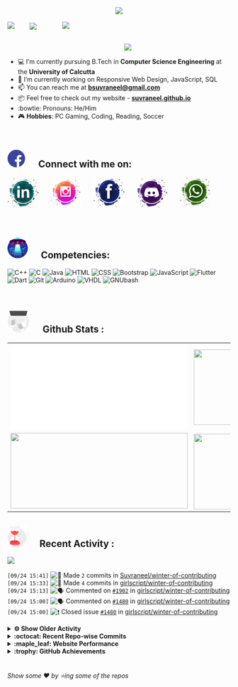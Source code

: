 <!--
[![Header](https://raw.githubusercontent.com/Suvraneel/Suvraneel/master/res/Github%20readme%20Header.png "Portfolio Website")]
(https://suvraneel.github.io/)
-->
<p align="center">
<img src="https://profile-counter.glitch.me/{Suvraneel}/count.svg"></p>

<p>
  <a href=https://open.spotify.com/user/4bio4arq8izb9sba4ly6al54v>
   <img align="right" src="https://spotify-diablo.vercel.app/api/spotify" height=auto width="380">
  </a>
  <img align="center" src="https://readme-typing-svg.herokuapp.com?font=Playfair+Display&color=F70000&size=30&center=true&vCenter=true&multiline=true&weight=100&height=100&width=220&lines=Hey+there%2C;I'm+Suvraneel+!">
  <img align="left" src="https://media.tenor.com/images/043986fe5f470eeb6d86515e6cda30fe/tenor.gif" width="50">
</p>
<br>
<a href="https://suvraneel.github.io" target="_blank"><img align='right' src="https://raw.githubusercontent.com/Suvraneel/Suvraneel/master/res/readme_banner.gif" width="240" height="auto"></a>
<br>

- :computer: I’m currently pursuing B.Tech in **Computer Science Engineering** at the **University of Calcutta**
- :crystal_ball: I’m currently working on Responsive Web Design, JavaScript, SQL
- :mailbox: You can reach me at **bsuvraneel@gmail.com**
- :package: Feel free to check out my website - [**suvraneel.github.io**](https://suvraneel.github.io/)
- :bowtie: Pronouns: He/Him
- :video_game: **Hobbies**: PC Gaming, Coding, Reading, Soccer

<br>
<h2 align=left>
<img src="https://raw.githubusercontent.com/Suvraneel/Suvraneel/master/res/social.gif" height="40" width= auto>
&nbsp;&nbsp;&nbsp;&nbsp;
Connect with me on:
<br></h2>

<p>
<a href="https://www.linkedin.com/in/suvraneel-bhuin" target="_blank">
<img src="https://raw.githubusercontent.com/Suvraneel/Suvraneel/master/res/in.png" height="70" width= auto></a>
&nbsp;&nbsp;&nbsp;&nbsp;&nbsp;
<a href="https://www.instagram.com/el_diablo_suvraneel" target="_blank">
<img src="https://github.com/Suvraneel/Suvraneel/blob/master/res/ig.png" height="70" width= auto></a>
&nbsp;&nbsp;&nbsp;&nbsp;&nbsp;
<!--<a href="https://github.com/Suvraneel" target="_blank">
<img src="https://raw.githubusercontent.com/Suvraneel/Suvraneel/master/res/github.png" height="35" width= auto></a>
&nbsp;&nbsp;&nbsp;&nbsp;&nbsp;-->
<a href="https://www.facebook.com/suvraneel.bhuin" target="_blank">
<img src="https://raw.githubusercontent.com/Suvraneel/Suvraneel/master/res/fb.png" height="70" width= auto></a>
&nbsp;&nbsp;&nbsp;&nbsp;&nbsp;
<a href="https://discord.com/users/851345743935045652/" id="discord">
<img src="https://raw.githubusercontent.com/Suvraneel/Suvraneel/master/res/dc.jpg" height="70" width= auto></a>
&nbsp;&nbsp;&nbsp;&nbsp;&nbsp;
<a href="https://api.whatsapp.com/send?phone=917001967224&text=Hi!%20Suvraneel!!" id="whatsapp">
<img src="https://raw.githubusercontent.com/Suvraneel/Suvraneel/master/res/wp.png" height="70" width= auto></a>
</p>

<!-- Attribution: "Icon made by Freepik from www.flaticon.com"-->
<!--
- **Gmail**: &nbsp;&nbsp;&nbsp;&nbsp;&nbsp;&nbsp;&nbsp;&nbsp;&nbsp;&nbsp;&nbsp;&nbsp; bsuvraneel@gmail.com
- **LinkedIn**: &nbsp;&nbsp;&nbsp;&nbsp;&nbsp;&nbsp;&nbsp;&nbsp; https://www.linkedin.com/in/suvraneel-bhuin/
- **Facebook**: &nbsp;&nbsp;&nbsp;&nbsp;&nbsp;&nbsp; https://www.facebook.com/suvraneel.bhuin
- **Instagram**: &nbsp;&nbsp;&nbsp;&nbsp;&nbsp; https://www.instagram.com/el_diablo_suvraneel
- **Discord**: &nbsp;&nbsp;&nbsp;&nbsp;&nbsp;&nbsp;&nbsp;&nbsp;&nbsp; https://discord.com/users/851345743935045652/
- **WhatsApp**: &nbsp;&nbsp;&nbsp; [+91 7001967224](https://api.whatsapp.com/send?phone=917001967224&text=Hi!%20Suvraneel!!)
-->

<br>
<h2 align=left>
<img src="https://raw.githubusercontent.com/Suvraneel/Suvraneel/master/res/ufo.gif" height="50" width= auto>
&nbsp;&nbsp;&nbsp;&nbsp;
Competencies:
<br></h2>

![C++](https://img.shields.io/badge/CPP-blue?style=for-the-badge&logo=cplusplus&labelColor=006199)
![C](https://img.shields.io/badge/C-black?style=for-the-badge&logo=c&labelColor=black&color=404040)
![Java](https://img.shields.io/badge/Java-orange?style=for-the-badge&logo=java&labelColor=e65c00&color=FE7D37)
![HTML](https://img.shields.io/badge/HTML5-black?style=for-the-badge&logo=html5&labelColor=black&color=red)
![CSS](https://img.shields.io/badge/CSS3-blue?style=for-the-badge&logo=css3&labelColor=006199)
![Bootstrap](https://img.shields.io/badge/Bootstrap-purple?style=for-the-badge&logo=bootstrap&labelColor=black&color=7952B3)
![JavaScript](https://img.shields.io/badge/Javascript-yellow?style=for-the-badge&logo=javascript&labelColor=black&color=DFA200)
![Flutter](https://img.shields.io/badge/Flutter-blue?style=for-the-badge&logo=flutter&labelColor=0a97c2&color=0dbdf2)
![Dart](https://img.shields.io/badge/Dart-blue?style=for-the-badge&logo=dart&labelColor=1f7a7a&color=2eb8b8)
![Git](https://img.shields.io/badge/Git-red?style=for-the-badge&logo=git&labelColor=black&color=red)
![Arduino](https://img.shields.io/badge/Arduino-blue?style=for-the-badge&logo=arduino&labelColor=black&color=00979D)
![VHDL](https://img.shields.io/badge/VHDL-red?style=for-the-badge&logo=xilinx&labelColor=cc0000&color=ff4d4d)
![GNUbash](https://img.shields.io/badge/GNU_Bash-blue?style=for-the-badge&logo=gnubash&labelColor=black&color=4EAA25)

<br>
<h2 align=left>
<img src="https://raw.githubusercontent.com/Suvraneel/Suvraneel/master/res/laptop.gif" height="50" width= auto>
&nbsp;&nbsp;&nbsp;&nbsp;
Github Stats :
<br></h2>

<table>
  <tr>
    <td align="center">
      <img alt="" width="400" src="https://github.com/Suvraneel/Suvraneel/blob/master/metrics.plugin.isocalendar.svg">
    </td>
    <td align="center">
        <img align="right" src ="https://github-readme-stats.vercel.app/api/top-langs/?username=suvraneel&layout=compact&hide_border=true&theme=vision-friendly-dark&langs_count=10&hide=jupyter%20notebook,tex,php" height="170px" width="360px">
    </td>
  </tr>
  <tr>
    <td align="center">
      <img alt="" width="400" src="https://github-readme-stats.vercel.app/api?username=suvraneel&show_icons=true&theme=vision-friendly-dark&hide_border=true" width="360px" height="170px" >
    </td>
    <td align="center">
        <img align="right" src ="https://github-readme-streak-stats.herokuapp.com?user=suvraneel&theme=vision-friendly-dark&hide_border=true" width="360px" height="170px">
    </td>
  </tr>
</table>

<!--
  <img align="left" src="https://github.com/lowlighter/lowlighter/blob/master/metrics.plugin.isocalendar.svg" width="300" height="180">
  <img align="right" src ="https://github-readme-stats.vercel.app/api/top-langs/?username=suvraneel&layout=compact&hide_border=true&theme=vision-friendly-dark&langs_count=10&hide=jupyter%20notebook,tex,php" width="300" height="180">
  <img align="left" src = "https://github-readme-stats.vercel.app/api?username=suvraneel&show_icons=true&theme=vision-friendly-dark&hide_border=true" width="300" height="180">
  <img align="right" src = "https://github-readme-streak-stats.herokuapp.com?user=suvraneel&theme=vision-friendly-dark&hide_border=true" width="300" height="180">
-->

<h2 align="left">
<img src="https://raw.githubusercontent.com/Suvraneel/Suvraneel/master/res/hourglass1.gif" height="50" width= auto>
&nbsp;&nbsp;&nbsp;&nbsp;
Recent Activity :
<br></h2>

<img src="https://activity-graph.herokuapp.com/graph?username=Suvraneel&bg_color=000000&line=ffb812&area=true&color=8135fc&hide_border=true&hide_title=true">

<!--START_SECTION:activity-->
`[09/24 15:41]` <img alt="📝" src="https://github.com/cheesits456/github-activity-readme/raw/master/icons/commit.png" align="top" height="18"> Made `2` commits in [Suvraneel/winter-of-contributing](https://github.com/Suvraneel/winter-of-contributing)  
`[09/24 15:33]` <img alt="📝" src="https://github.com/cheesits456/github-activity-readme/raw/master/icons/commit.png" align="top" height="18"> Made `4` commits in [girlscript/winter-of-contributing](https://github.com/girlscript/winter-of-contributing)  
`[09/24 15:13]` <img alt="🗣" src="https://github.com/cheesits456/github-activity-readme/raw/master/icons/comment.png" align="top" height="18"> Commented on [`#1902`](https://github.com//girlscript/winter-of-contributing/issues/1902 'Create polymorphism.md file which contain polymorphism in document form') in [girlscript/winter-of-contributing](https://github.com/girlscript/winter-of-contributing)  
`[09/24 15:00]` <img alt="🗣" src="https://github.com/cheesits456/github-activity-readme/raw/master/icons/comment.png" align="top" height="18"> Commented on [`#1480`](https://github.com//girlscript/winter-of-contributing/issues/1480 'C/CPP: Concept of OOPS') in [girlscript/winter-of-contributing](https://github.com/girlscript/winter-of-contributing)  
`[09/24 15:00]` <img alt="❗️" src="https://github.com/cheesits456/github-activity-readme/raw/master/icons/issue.png" align="top" height="18"> Closed issue [`#1480`](https://github.com//girlscript/winter-of-contributing/issues/1480 'C/CPP: Concept of OOPS') in [girlscript/winter-of-contributing](https://github.com/girlscript/winter-of-contributing)  

<details><summary><b> ⚙️ Show Older Activity</b></summary>

`[09/24 14:54]` <img alt="❗️" src="https://github.com/cheesits456/github-activity-readme/raw/master/icons/issue.png" align="top" height="18"> Closed issue [`#1670`](https://github.com//girlscript/winter-of-contributing/issues/1670 'Polymorphism in Cpp (oops)') in [girlscript/winter-of-contributing](https://github.com/girlscript/winter-of-contributing)  
`[09/24 14:54]` <img alt="🗣" src="https://github.com/cheesits456/github-activity-readme/raw/master/icons/comment.png" align="top" height="18"> Commented on [`#1670`](https://github.com//girlscript/winter-of-contributing/issues/1670 'Polymorphism in Cpp (oops)') in [girlscript/winter-of-contributing](https://github.com/girlscript/winter-of-contributing)  
`[09/24 13:41]` <img alt="📝" src="https://github.com/cheesits456/github-activity-readme/raw/master/icons/commit.png" align="top" height="18"> Made `6` commits in [girlscript/winter-of-contributing](https://github.com/girlscript/winter-of-contributing)  
`[09/24 13:41]` <img alt="🎉" src="https://github.com/cheesits456/github-activity-readme/raw/master/icons/merge.png" align="top" height="18"> Merged PR [`#2440`](https://github.com//girlscript/winter-of-contributing/pull/2440 'Hashing in C++ #2211') in [girlscript/winter-of-contributing](https://github.com/girlscript/winter-of-contributing)  
`[09/24 13:40]` <img alt="🗣" src="https://github.com/cheesits456/github-activity-readme/raw/master/icons/comment.png" align="top" height="18"> Commented on [`#2440`](https://github.com//girlscript/winter-of-contributing/issues/2440 'Hashing in C++ #2211') in [girlscript/winter-of-contributing](https://github.com/girlscript/winter-of-contributing)  
`[09/24 13:34]` <img alt="🗣" src="https://github.com/cheesits456/github-activity-readme/raw/master/icons/comment.png" align="top" height="18"> Commented on [`#2386`](https://github.com//girlscript/winter-of-contributing/issues/2386 'Introduction to Operating system in C/CPP domain') in [girlscript/winter-of-contributing](https://github.com/girlscript/winter-of-contributing)  
`[09/24 13:33]` <img alt="🗣" src="https://github.com/cheesits456/github-activity-readme/raw/master/icons/comment.png" align="top" height="18"> Commented on [`#2315`](https://github.com//girlscript/winter-of-contributing/issues/2315 'Operator Overloading in C++') in [girlscript/winter-of-contributing](https://github.com/girlscript/winter-of-contributing)  
`[09/24 13:32]` <img alt="📝" src="https://github.com/cheesits456/github-activity-readme/raw/master/icons/commit.png" align="top" height="18"> Made `5` commits in [girlscript/winter-of-contributing](https://github.com/girlscript/winter-of-contributing)  
`[09/24 13:32]` <img alt="🎉" src="https://github.com/cheesits456/github-activity-readme/raw/master/icons/merge.png" align="top" height="18"> Merged PR [`#2315`](https://github.com//girlscript/winter-of-contributing/pull/2315 'Operator Overloading in C++') in [girlscript/winter-of-contributing](https://github.com/girlscript/winter-of-contributing)  
`[09/24 13:29]` <img alt="🗣" src="https://github.com/cheesits456/github-activity-readme/raw/master/icons/comment.png" align="top" height="18"> Commented on [`#2186`](https://github.com//girlscript/winter-of-contributing/issues/2186 'CPP: Classes and object concept c++ in video form #981') in [girlscript/winter-of-contributing](https://github.com/girlscript/winter-of-contributing)  
`[09/24 13:27]` <img alt="🗣" src="https://github.com/cheesits456/github-activity-readme/raw/master/icons/comment.png" align="top" height="18"> Commented on [`#1904`](https://github.com//girlscript/winter-of-contributing/issues/1904 'Stock Span Documentation') in [girlscript/winter-of-contributing](https://github.com/girlscript/winter-of-contributing)  
`[09/24 13:23]` <img alt="❗️" src="https://github.com/cheesits456/github-activity-readme/raw/master/icons/issue.png" align="top" height="18"> Closed issue [`#1870`](https://github.com//girlscript/winter-of-contributing/issues/1870 'Update readme with Relative Links') in [girlscript/winter-of-contributing](https://github.com/girlscript/winter-of-contributing)  
`[09/24 13:22]` <img alt="📝" src="https://github.com/cheesits456/github-activity-readme/raw/master/icons/commit.png" align="top" height="18"> Made `23` commits in [girlscript/winter-of-contributing](https://github.com/girlscript/winter-of-contributing)  
`[09/24 13:22]` <img alt="🎉" src="https://github.com/cheesits456/github-activity-readme/raw/master/icons/merge.png" align="top" height="18"> Merged PR [`#2242`](https://github.com//girlscript/winter-of-contributing/pull/2242 'C_CPP : Red Black Trees in C') in [girlscript/winter-of-contributing](https://github.com/girlscript/winter-of-contributing)  
`[09/24 13:22]` <img alt="🗣" src="https://github.com/cheesits456/github-activity-readme/raw/master/icons/comment.png" align="top" height="18"> Commented on [`#2242`](https://github.com//girlscript/winter-of-contributing/issues/2242 'C_CPP : Red Black Trees in C') in [girlscript/winter-of-contributing](https://github.com/girlscript/winter-of-contributing)  
`[09/24 13:20]` <img alt="📝" src="https://github.com/cheesits456/github-activity-readme/raw/master/icons/commit.png" align="top" height="18"> Made `1` commit in [a-rcane/winter-of-contributing](https://github.com/a-rcane/winter-of-contributing)  
`[09/24 13:16]` <img alt="❗️" src="https://github.com/cheesits456/github-activity-readme/raw/master/icons/issue.png" align="top" height="18"> Closed issue [`#1707`](https://github.com//girlscript/winter-of-contributing/issues/1707 'Update C_CPP readme with links') in [girlscript/winter-of-contributing](https://github.com/girlscript/winter-of-contributing)  
`[09/24 13:15]` <img alt="🗣" src="https://github.com/cheesits456/github-activity-readme/raw/master/icons/comment.png" align="top" height="18"> Commented on [`#834`](https://github.com//girlscript/winter-of-contributing/issues/834 'C_CPP :- Introduction to C') in [girlscript/winter-of-contributing](https://github.com/girlscript/winter-of-contributing)  
`[09/24 13:12]` <img alt="🗣" src="https://github.com/cheesits456/github-activity-readme/raw/master/icons/comment.png" align="top" height="18"> Commented on [`#734`](https://github.com//girlscript/winter-of-contributing/issues/734 '"Postfix to Prefix" conversion in C ') in [girlscript/winter-of-contributing](https://github.com/girlscript/winter-of-contributing)  
`[09/24 13:10]` <img alt="❗️" src="https://github.com/cheesits456/github-activity-readme/raw/master/icons/issue.png" align="top" height="18"> Closed issue [`#699`](https://github.com//girlscript/winter-of-contributing/issues/699 'DSA 1.1.5.1 Arrays: Standard Problems (Problem 1)') in [girlscript/winter-of-contributing](https://github.com/girlscript/winter-of-contributing)  
`[09/24 13:10]` <img alt="🗣" src="https://github.com/cheesits456/github-activity-readme/raw/master/icons/comment.png" align="top" height="18"> Commented on [`#699`](https://github.com//girlscript/winter-of-contributing/issues/699 'DSA 1.1.5.1 Arrays: Standard Problems (Problem 1)') in [girlscript/winter-of-contributing](https://github.com/girlscript/winter-of-contributing)  
`[09/24 13:08]` <img alt="🗣" src="https://github.com/cheesits456/github-activity-readme/raw/master/icons/comment.png" align="top" height="18"> Commented on [`#1904`](https://github.com//girlscript/winter-of-contributing/issues/1904 'Stock Span Documentation') in [girlscript/winter-of-contributing](https://github.com/girlscript/winter-of-contributing)  
`[09/24 13:07]` <img alt="📝" src="https://github.com/cheesits456/github-activity-readme/raw/master/icons/commit.png" align="top" height="18"> Made `8` commits in [girlscript/winter-of-contributing](https://github.com/girlscript/winter-of-contributing)  
`[09/24 13:07]` <img alt="🎉" src="https://github.com/cheesits456/github-activity-readme/raw/master/icons/merge.png" align="top" height="18"> Merged PR [`#1769`](https://github.com//girlscript/winter-of-contributing/pull/1769 'Create classes_and_objects.md') in [girlscript/winter-of-contributing](https://github.com/girlscript/winter-of-contributing)  
`[09/24 13:07]` <img alt="🗣" src="https://github.com/cheesits456/github-activity-readme/raw/master/icons/comment.png" align="top" height="18"> Commented on [`#1769`](https://github.com//girlscript/winter-of-contributing/issues/1769 'Create classes_and_objects.md') in [girlscript/winter-of-contributing](https://github.com/girlscript/winter-of-contributing)  
`[09/24 13:05]` <img alt="🗣" src="https://github.com/cheesits456/github-activity-readme/raw/master/icons/comment.png" align="top" height="18"> Commented on [`#2297`](https://github.com//girlscript/winter-of-contributing/issues/2297 'Created Documentation on Recursion') in [girlscript/winter-of-contributing](https://github.com/girlscript/winter-of-contributing)  
`[09/24 13:04]` <img alt="📝" src="https://github.com/cheesits456/github-activity-readme/raw/master/icons/commit.png" align="top" height="18"> Made `3` commits in [girlscript/winter-of-contributing](https://github.com/girlscript/winter-of-contributing)  
`[09/24 13:04]` <img alt="🎉" src="https://github.com/cheesits456/github-activity-readme/raw/master/icons/merge.png" align="top" height="18"> Merged PR [`#2297`](https://github.com//girlscript/winter-of-contributing/pull/2297 'Created Documentation on Recursion') in [girlscript/winter-of-contributing](https://github.com/girlscript/winter-of-contributing)  
`[09/24 12:57]` <img alt="🗣" src="https://github.com/cheesits456/github-activity-readme/raw/master/icons/comment.png" align="top" height="18"> Commented on [`#1249`](https://github.com//girlscript/winter-of-contributing/issues/1249 'INSERTION SORT IN CPP') in [girlscript/winter-of-contributing](https://github.com/girlscript/winter-of-contributing)  
`[09/24 12:52]` <img alt="🗣" src="https://github.com/cheesits456/github-activity-readme/raw/master/icons/comment.png" align="top" height="18"> Commented on [`#2440`](https://github.com//girlscript/winter-of-contributing/issues/2440 'Hashing in C++ #2211') in [girlscript/winter-of-contributing](https://github.com/girlscript/winter-of-contributing)  
`[09/24 12:43]` <img alt="🔍" src="https://github.com/cheesits456/github-activity-readme/raw/master/icons/review.png" align="top" height="18"> Reviewed [`#2073`](https://github.com//girlscript/winter-of-contributing/pull/2073 'Stack NGR problem') in [girlscript/winter-of-contributing](https://github.com/girlscript/winter-of-contributing)  
`[09/24 12:43]` <img alt="🔍" src="https://github.com/cheesits456/github-activity-readme/raw/master/icons/review.png" align="top" height="18"> Reviewed [`#2073`](https://github.com//girlscript/winter-of-contributing/pull/2073 'Stack NGR problem') in [girlscript/winter-of-contributing](https://github.com/girlscript/winter-of-contributing)  
`[09/24 12:27]` <img alt="🗣" src="https://github.com/cheesits456/github-activity-readme/raw/master/icons/comment.png" align="top" height="18"> Commented on [`#2393`](https://github.com//girlscript/winter-of-contributing/issues/2393 'Priority queue') in [girlscript/winter-of-contributing](https://github.com/girlscript/winter-of-contributing)  
`[09/24 12:27]` <img alt="📝" src="https://github.com/cheesits456/github-activity-readme/raw/master/icons/commit.png" align="top" height="18"> Made `10` commits in [girlscript/winter-of-contributing](https://github.com/girlscript/winter-of-contributing)  
`[09/24 12:27]` <img alt="🎉" src="https://github.com/cheesits456/github-activity-readme/raw/master/icons/merge.png" align="top" height="18"> Merged PR [`#2393`](https://github.com//girlscript/winter-of-contributing/pull/2393 'Priority queue') in [girlscript/winter-of-contributing](https://github.com/girlscript/winter-of-contributing)  
`[09/24 12:23]` <img alt="🗣" src="https://github.com/cheesits456/github-activity-readme/raw/master/icons/comment.png" align="top" height="18"> Commented on [`#2440`](https://github.com//girlscript/winter-of-contributing/issues/2440 'Hashing in C++ #2211') in [girlscript/winter-of-contributing](https://github.com/girlscript/winter-of-contributing)  
`[09/24 11:56]` <img alt="🔍" src="https://github.com/cheesits456/github-activity-readme/raw/master/icons/review.png" align="top" height="18"> Reviewed [`#2440`](https://github.com//girlscript/winter-of-contributing/pull/2440 'Hashing in C++ #2211') in [girlscript/winter-of-contributing](https://github.com/girlscript/winter-of-contributing)  
`[09/24 11:56]` <img alt="🔍" src="https://github.com/cheesits456/github-activity-readme/raw/master/icons/review.png" align="top" height="18"> Reviewed [`#2440`](https://github.com//girlscript/winter-of-contributing/pull/2440 'Hashing in C++ #2211') in [girlscript/winter-of-contributing](https://github.com/girlscript/winter-of-contributing)  
`[09/24 11:50]` <img alt="🗣" src="https://github.com/cheesits456/github-activity-readme/raw/master/icons/comment.png" align="top" height="18"> Commented on [`#2440`](https://github.com//girlscript/winter-of-contributing/issues/2440 'Hashing in C++ #2211') in [girlscript/winter-of-contributing](https://github.com/girlscript/winter-of-contributing)  
`[09/24 10:51]` <img alt="📝" src="https://github.com/cheesits456/github-activity-readme/raw/master/icons/commit.png" align="top" height="18"> Made `5` commits in [girlscript/winter-of-contributing](https://github.com/girlscript/winter-of-contributing)  
`[09/24 10:51]` <img alt="🎉" src="https://github.com/cheesits456/github-activity-readme/raw/master/icons/merge.png" align="top" height="18"> Merged PR [`#2369`](https://github.com//girlscript/winter-of-contributing/pull/2369 'C_CPP: Pre-Defined Manipulator') in [girlscript/winter-of-contributing](https://github.com/girlscript/winter-of-contributing)  
`[09/24 10:46]` <img alt="🔍" src="https://github.com/cheesits456/github-activity-readme/raw/master/icons/review.png" align="top" height="18"> Reviewed [`#2369`](https://github.com//girlscript/winter-of-contributing/pull/2369 'C_CPP: Pre-Defined Manipulator') in [girlscript/winter-of-contributing](https://github.com/girlscript/winter-of-contributing)  
`[09/24 10:45]` <img alt="🔍" src="https://github.com/cheesits456/github-activity-readme/raw/master/icons/review.png" align="top" height="18"> Reviewed [`#2369`](https://github.com//girlscript/winter-of-contributing/pull/2369 'C_CPP: Pre-Defined Manipulator') in [girlscript/winter-of-contributing](https://github.com/girlscript/winter-of-contributing)  
`[09/24 10:45]` <img alt="🔍" src="https://github.com/cheesits456/github-activity-readme/raw/master/icons/review.png" align="top" height="18"> Reviewed [`#2369`](https://github.com//girlscript/winter-of-contributing/pull/2369 'C_CPP: Pre-Defined Manipulator') in [girlscript/winter-of-contributing](https://github.com/girlscript/winter-of-contributing)  
`[09/24 10:20]` <img alt="🔍" src="https://github.com/cheesits456/github-activity-readme/raw/master/icons/review.png" align="top" height="18"> Reviewed [`#2393`](https://github.com//girlscript/winter-of-contributing/pull/2393 'Priority queue') in [girlscript/winter-of-contributing](https://github.com/girlscript/winter-of-contributing)  
`[09/24 10:09]` <img alt="📝" src="https://github.com/cheesits456/github-activity-readme/raw/master/icons/commit.png" align="top" height="18"> Made `1` commit in [Raghavshalu/winter-of-contributing](https://github.com/Raghavshalu/winter-of-contributing)  
`[09/24 08:40]` <img alt="❌" src="https://github.com/cheesits456/github-activity-readme/raw/master/icons/pr-close.png" align="top" height="18"> Closed PR [`#2185`](https://github.com//girlscript/winter-of-contributing/pull/2185 'C cpp') in [girlscript/winter-of-contributing](https://github.com/girlscript/winter-of-contributing)  
`[09/24 08:31]` <img alt="🗣" src="https://github.com/cheesits456/github-activity-readme/raw/master/icons/comment.png" align="top" height="18"> Commented on [`#2185`](https://github.com//girlscript/winter-of-contributing/issues/2185 'C cpp') in [girlscript/winter-of-contributing](https://github.com/girlscript/winter-of-contributing)  
`[09/24 08:22]` <img alt="🗣" src="https://github.com/cheesits456/github-activity-readme/raw/master/icons/comment.png" align="top" height="18"> Commented on [`#2315`](https://github.com//girlscript/winter-of-contributing/issues/2315 'Operator Overloading in C++') in [girlscript/winter-of-contributing](https://github.com/girlscript/winter-of-contributing)  
`[09/24 08:16]` <img alt="🔍" src="https://github.com/cheesits456/github-activity-readme/raw/master/icons/review.png" align="top" height="18"> Reviewed [`#2394`](https://github.com//girlscript/winter-of-contributing/pull/2394 'C/cpp: Bubble Sort') in [girlscript/winter-of-contributing](https://github.com/girlscript/winter-of-contributing)  
`[09/24 08:16]` <img alt="🔍" src="https://github.com/cheesits456/github-activity-readme/raw/master/icons/review.png" align="top" height="18"> Reviewed [`#2394`](https://github.com//girlscript/winter-of-contributing/pull/2394 'C/cpp: Bubble Sort') in [girlscript/winter-of-contributing](https://github.com/girlscript/winter-of-contributing)  
`[09/24 07:18]` <img alt="🗣" src="https://github.com/cheesits456/github-activity-readme/raw/master/icons/comment.png" align="top" height="18"> Commented on [`#2367`](https://github.com//girlscript/winter-of-contributing/issues/2367 'Update Operator_Overloading_readme.md') in [girlscript/winter-of-contributing](https://github.com/girlscript/winter-of-contributing)  
`[09/24 07:06]` <img alt="❌" src="https://github.com/cheesits456/github-activity-readme/raw/master/icons/pr-close.png" align="top" height="18"> Closed PR [`#1866`](https://github.com//girlscript/winter-of-contributing/pull/1866 'Polymorphism') in [girlscript/winter-of-contributing](https://github.com/girlscript/winter-of-contributing)  
`[09/24 07:06]` <img alt="🗣" src="https://github.com/cheesits456/github-activity-readme/raw/master/icons/comment.png" align="top" height="18"> Commented on [`#1866`](https://github.com//girlscript/winter-of-contributing/issues/1866 'Polymorphism') in [girlscript/winter-of-contributing](https://github.com/girlscript/winter-of-contributing)  
`[09/24 06:44]` <img alt="❌" src="https://github.com/cheesits456/github-activity-readme/raw/master/icons/pr-close.png" align="top" height="18"> Closed PR [`#2148`](https://github.com//girlscript/winter-of-contributing/pull/2148 'Priority_Queue') in [girlscript/winter-of-contributing](https://github.com/girlscript/winter-of-contributing)  
`[09/24 06:40]` <img alt="📝" src="https://github.com/cheesits456/github-activity-readme/raw/master/icons/commit.png" align="top" height="18"> Made `8` commits in [girlscript/winter-of-contributing](https://github.com/girlscript/winter-of-contributing)  
`[09/24 06:40]` <img alt="🎉" src="https://github.com/cheesits456/github-activity-readme/raw/master/icons/merge.png" align="top" height="18"> Merged PR [`#1487`](https://github.com//girlscript/winter-of-contributing/pull/1487 'C_CPP : Introduction to Friend function with examples ') in [girlscript/winter-of-contributing](https://github.com/girlscript/winter-of-contributing)  
`[09/24 06:40]` <img alt="🗣" src="https://github.com/cheesits456/github-activity-readme/raw/master/icons/comment.png" align="top" height="18"> Commented on [`#1487`](https://github.com//girlscript/winter-of-contributing/issues/1487 'C_CPP : Introduction to Friend function with examples ') in [girlscript/winter-of-contributing](https://github.com/girlscript/winter-of-contributing)  
`[09/24 05:38]` <img alt="🗣" src="https://github.com/cheesits456/github-activity-readme/raw/master/icons/comment.png" align="top" height="18"> Commented on [`#2004`](https://github.com//girlscript/winter-of-contributing/issues/2004 'Bubble Sort') in [girlscript/winter-of-contributing](https://github.com/girlscript/winter-of-contributing)  
`[09/24 05:34]` <img alt="🗣" src="https://github.com/cheesits456/github-activity-readme/raw/master/icons/comment.png" align="top" height="18"> Commented on [`#2004`](https://github.com//girlscript/winter-of-contributing/issues/2004 'Bubble Sort') in [girlscript/winter-of-contributing](https://github.com/girlscript/winter-of-contributing)  
`[09/24 05:18]` <img alt="❌" src="https://github.com/cheesits456/github-activity-readme/raw/master/icons/pr-close.png" align="top" height="18"> Closed PR [`#1945`](https://github.com//girlscript/winter-of-contributing/pull/1945 'C cpp') in [girlscript/winter-of-contributing](https://github.com/girlscript/winter-of-contributing)  
`[09/23 20:32]` <img alt="🔍" src="https://github.com/cheesits456/github-activity-readme/raw/master/icons/review.png" align="top" height="18"> Reviewed [`#2315`](https://github.com//girlscript/winter-of-contributing/pull/2315 'Operator Overloading in C++') in [girlscript/winter-of-contributing](https://github.com/girlscript/winter-of-contributing)  
`[09/23 20:28]` <img alt="🗣" src="https://github.com/cheesits456/github-activity-readme/raw/master/icons/comment.png" align="top" height="18"> Commented on [`#2315`](https://github.com//girlscript/winter-of-contributing/issues/2315 'Operator Overloading in C++') in [girlscript/winter-of-contributing](https://github.com/girlscript/winter-of-contributing)  
`[09/23 20:27]` <img alt="🔍" src="https://github.com/cheesits456/github-activity-readme/raw/master/icons/review.png" align="top" height="18"> Reviewed [`#2315`](https://github.com//girlscript/winter-of-contributing/pull/2315 'Operator Overloading in C++') in [girlscript/winter-of-contributing](https://github.com/girlscript/winter-of-contributing)  
`[09/23 20:25]` <img alt="🔍" src="https://github.com/cheesits456/github-activity-readme/raw/master/icons/review.png" align="top" height="18"> Reviewed [`#2315`](https://github.com//girlscript/winter-of-contributing/pull/2315 'Operator Overloading in C++') in [girlscript/winter-of-contributing](https://github.com/girlscript/winter-of-contributing)  
`[09/23 20:25]` <img alt="🔍" src="https://github.com/cheesits456/github-activity-readme/raw/master/icons/review.png" align="top" height="18"> Reviewed [`#2315`](https://github.com//girlscript/winter-of-contributing/pull/2315 'Operator Overloading in C++') in [girlscript/winter-of-contributing](https://github.com/girlscript/winter-of-contributing)  
`[09/23 19:12]` <img alt="🔍" src="https://github.com/cheesits456/github-activity-readme/raw/master/icons/review.png" align="top" height="18"> Reviewed [`#2242`](https://github.com//girlscript/winter-of-contributing/pull/2242 'C_CPP : Red Black Trees in C') in [girlscript/winter-of-contributing](https://github.com/girlscript/winter-of-contributing)  
`[09/23 19:09]` <img alt="🗣" src="https://github.com/cheesits456/github-activity-readme/raw/master/icons/comment.png" align="top" height="18"> Commented on [`#2290`](https://github.com//girlscript/winter-of-contributing/issues/2290 'Boolean variables in C/C++') in [girlscript/winter-of-contributing](https://github.com/girlscript/winter-of-contributing)  
`[09/23 18:55]` <img alt="🗣" src="https://github.com/cheesits456/github-activity-readme/raw/master/icons/comment.png" align="top" height="18"> Commented on [`#1769`](https://github.com//girlscript/winter-of-contributing/issues/1769 'Create classes_and_objects.md') in [girlscript/winter-of-contributing](https://github.com/girlscript/winter-of-contributing)  
`[09/23 18:36]` <img alt="📝" src="https://github.com/cheesits456/github-activity-readme/raw/master/icons/commit.png" align="top" height="18"> Made `5` commits in [girlscript/winter-of-contributing](https://github.com/girlscript/winter-of-contributing)  
`[09/23 18:36]` <img alt="🎉" src="https://github.com/cheesits456/github-activity-readme/raw/master/icons/merge.png" align="top" height="18"> Merged PR [`#2184`](https://github.com//girlscript/winter-of-contributing/pull/2184 'C_CPP: Stream Class Model in C++') in [girlscript/winter-of-contributing](https://github.com/girlscript/winter-of-contributing)  
`[09/23 18:36]` <img alt="🗣" src="https://github.com/cheesits456/github-activity-readme/raw/master/icons/comment.png" align="top" height="18"> Commented on [`#2184`](https://github.com//girlscript/winter-of-contributing/issues/2184 'C_CPP: Stream Class Model in C++') in [girlscript/winter-of-contributing](https://github.com/girlscript/winter-of-contributing)  
`[09/23 18:26]` <img alt="🗣" src="https://github.com/cheesits456/github-activity-readme/raw/master/icons/comment.png" align="top" height="18"> Commented on [`#2133`](https://github.com//girlscript/winter-of-contributing/issues/2133 ' Vectors in C++.md') in [girlscript/winter-of-contributing](https://github.com/girlscript/winter-of-contributing)  
`[09/23 18:25]` <img alt="📝" src="https://github.com/cheesits456/github-activity-readme/raw/master/icons/commit.png" align="top" height="18"> Made `4` commits in [girlscript/winter-of-contributing](https://github.com/girlscript/winter-of-contributing)  
`[09/23 18:25]` <img alt="🎉" src="https://github.com/cheesits456/github-activity-readme/raw/master/icons/merge.png" align="top" height="18"> Merged PR [`#2133`](https://github.com//girlscript/winter-of-contributing/pull/2133 ' Vectors in C++.md') in [girlscript/winter-of-contributing](https://github.com/girlscript/winter-of-contributing)  
`[09/23 18:25]` <img alt="📝" src="https://github.com/cheesits456/github-activity-readme/raw/master/icons/commit.png" align="top" height="18"> Made `1` commit in [Akriti-Choudhary/winter-of-contributing](https://github.com/Akriti-Choudhary/winter-of-contributing)  
`[09/23 18:24]` <img alt="📝" src="https://github.com/cheesits456/github-activity-readme/raw/master/icons/commit.png" align="top" height="18"> Made `2` commits in [girlscript/winter-of-contributing](https://github.com/girlscript/winter-of-contributing)  
`[09/23 17:45]` <img alt="🗣" src="https://github.com/cheesits456/github-activity-readme/raw/master/icons/comment.png" align="top" height="18"> Commented on [`#1902`](https://github.com//girlscript/winter-of-contributing/issues/1902 'Create polymorphism.md file which contain polymorphism in document form') in [girlscript/winter-of-contributing](https://github.com/girlscript/winter-of-contributing)  
`[09/23 17:44]` <img alt="❌" src="https://github.com/cheesits456/github-activity-readme/raw/master/icons/pr-close.png" align="top" height="18"> Closed PR [`#1169`](https://github.com//girlscript/winter-of-contributing/pull/1169 'Polymorphism in Document Form') in [girlscript/winter-of-contributing](https://github.com/girlscript/winter-of-contributing)  
`[09/23 17:42]` <img alt="🗣" src="https://github.com/cheesits456/github-activity-readme/raw/master/icons/comment.png" align="top" height="18"> Commented on [`#1906`](https://github.com//girlscript/winter-of-contributing/issues/1906 'I update the readme file of classes & object folder') in [girlscript/winter-of-contributing](https://github.com/girlscript/winter-of-contributing)  
`[09/23 17:42]` <img alt="❌" src="https://github.com/cheesits456/github-activity-readme/raw/master/icons/pr-close.png" align="top" height="18"> Closed PR [`#1906`](https://github.com//girlscript/winter-of-contributing/pull/1906 'I update the readme file of classes & object folder') in [girlscript/winter-of-contributing](https://github.com/girlscript/winter-of-contributing)  
`[09/23 17:13]` <img alt="🗣" src="https://github.com/cheesits456/github-activity-readme/raw/master/icons/comment.png" align="top" height="18"> Commented on [`#1911`](https://github.com//girlscript/winter-of-contributing/issues/1911 'Insertion and Extraction Operators in C++') in [girlscript/winter-of-contributing](https://github.com/girlscript/winter-of-contributing)  
`[09/23 16:58]` <img alt="🔍" src="https://github.com/cheesits456/github-activity-readme/raw/master/icons/review.png" align="top" height="18"> Reviewed [`#2297`](https://github.com//girlscript/winter-of-contributing/pull/2297 'Created Documentation on Recursion') in [girlscript/winter-of-contributing](https://github.com/girlscript/winter-of-contributing)  
`[09/23 16:57]` <img alt="🔍" src="https://github.com/cheesits456/github-activity-readme/raw/master/icons/review.png" align="top" height="18"> Reviewed [`#2297`](https://github.com//girlscript/winter-of-contributing/pull/2297 'Created Documentation on Recursion') in [girlscript/winter-of-contributing](https://github.com/girlscript/winter-of-contributing)  
`[09/23 16:23]` <img alt="📝" src="https://github.com/cheesits456/github-activity-readme/raw/master/icons/commit.png" align="top" height="18"> Made `3` commits in [girlscript/winter-of-contributing](https://github.com/girlscript/winter-of-contributing)  
`[09/23 16:16]` <img alt="📝" src="https://github.com/cheesits456/github-activity-readme/raw/master/icons/commit.png" align="top" height="18"> Made `15` commits in [Suvraneel/winter-of-contributing](https://github.com/Suvraneel/winter-of-contributing)  
`[09/23 15:11]` <img alt="📝" src="https://github.com/cheesits456/github-activity-readme/raw/master/icons/commit.png" align="top" height="18"> Made `6` commits in [girlscript/winter-of-contributing](https://github.com/girlscript/winter-of-contributing)  
`[09/23 13:04]` <img alt="📝" src="https://github.com/cheesits456/github-activity-readme/raw/master/icons/commit.png" align="top" height="18"> Made `234` commits in [Suvraneel/winter-of-contributing](https://github.com/Suvraneel/winter-of-contributing)  
`[09/23 13:04]` <img alt="🎉" src="https://github.com/cheesits456/github-activity-readme/raw/master/icons/merge.png" align="top" height="18"> Merged PR [`#10`](https://github.com//Suvraneel/winter-of-contributing/pull/10 'C cpp') in [Suvraneel/winter-of-contributing](https://github.com/Suvraneel/winter-of-contributing)  
`[09/23 13:04]` <img alt="✅" src="https://github.com/cheesits456/github-activity-readme/raw/master/icons/pr-open.png" align="top" height="18"> Opened PR [`#10`](https://github.com//Suvraneel/winter-of-contributing/pull/10 'C cpp') in [Suvraneel/winter-of-contributing](https://github.com/Suvraneel/winter-of-contributing)  
`[09/23 13:03]` <img alt="📂" src="https://github.com/cheesits456/github-activity-readme/raw/master/icons/create-branch.png" align="top" height="18"> Created branch [`patch1`](https://github.com/Suvraneel/winter-of-contributing/tree/patch1) in [Suvraneel/winter-of-contributing](https://github.com/Suvraneel/winter-of-contributing)  
`[09/23 12:53]` <img alt="📝" src="https://github.com/cheesits456/github-activity-readme/raw/master/icons/commit.png" align="top" height="18"> Made `443` commits in [Suvraneel/winter-of-contributing](https://github.com/Suvraneel/winter-of-contributing)  
`[09/23 12:52]` <img alt="🎉" src="https://github.com/cheesits456/github-activity-readme/raw/master/icons/merge.png" align="top" height="18"> Merged PR [`#9`](https://github.com//Suvraneel/winter-of-contributing/pull/9 'C cpp') in [Suvraneel/winter-of-contributing](https://github.com/Suvraneel/winter-of-contributing)  
`[09/23 12:52]` <img alt="✅" src="https://github.com/cheesits456/github-activity-readme/raw/master/icons/pr-open.png" align="top" height="18"> Opened PR [`#9`](https://github.com//Suvraneel/winter-of-contributing/pull/9 'C cpp') in [Suvraneel/winter-of-contributing](https://github.com/Suvraneel/winter-of-contributing)  
`[09/23 10:10]` <img alt="❌" src="https://github.com/cheesits456/github-activity-readme/raw/master/icons/pr-close.png" align="top" height="18"> Closed PR [`#1718`](https://github.com//girlscript/winter-of-contributing/pull/1718 'Radix Sort in C++') in [girlscript/winter-of-contributing](https://github.com/girlscript/winter-of-contributing)  
`[09/23 10:10]` <img alt="🗣" src="https://github.com/cheesits456/github-activity-readme/raw/master/icons/comment.png" align="top" height="18"> Commented on [`#1718`](https://github.com//girlscript/winter-of-contributing/issues/1718 'Radix Sort in C++') in [girlscript/winter-of-contributing](https://github.com/girlscript/winter-of-contributing)  
`[09/23 10:03]` <img alt="🗣" src="https://github.com/cheesits456/github-activity-readme/raw/master/icons/comment.png" align="top" height="18"> Commented on [`#1904`](https://github.com//girlscript/winter-of-contributing/issues/1904 'Stock Span Documentation') in [girlscript/winter-of-contributing](https://github.com/girlscript/winter-of-contributing)  
`[09/23 09:51]` <img alt="🔍" src="https://github.com/cheesits456/github-activity-readme/raw/master/icons/review.png" align="top" height="18"> Reviewed [`#1487`](https://github.com//girlscript/winter-of-contributing/pull/1487 'C_CPP : Introduction to Friend function with examples ') in [girlscript/winter-of-contributing](https://github.com/girlscript/winter-of-contributing)  
`[09/23 09:51]` <img alt="🔍" src="https://github.com/cheesits456/github-activity-readme/raw/master/icons/review.png" align="top" height="18"> Reviewed [`#1487`](https://github.com//girlscript/winter-of-contributing/pull/1487 'C_CPP : Introduction to Friend function with examples ') in [girlscript/winter-of-contributing](https://github.com/girlscript/winter-of-contributing)  
`[09/23 09:50]` <img alt="📝" src="https://github.com/cheesits456/github-activity-readme/raw/master/icons/commit.png" align="top" height="18"> Made `2` commits in [girlscript/winter-of-contributing](https://github.com/girlscript/winter-of-contributing)  
`[09/23 09:39]` <img alt="🗣" src="https://github.com/cheesits456/github-activity-readme/raw/master/icons/comment.png" align="top" height="18"> Commented on [`#834`](https://github.com//girlscript/winter-of-contributing/issues/834 'C_CPP :- Introduction to C') in [girlscript/winter-of-contributing](https://github.com/girlscript/winter-of-contributing)  
`[09/23 09:37]` <img alt="🗣" src="https://github.com/cheesits456/github-activity-readme/raw/master/icons/comment.png" align="top" height="18"> Commented on [`#734`](https://github.com//girlscript/winter-of-contributing/issues/734 '"Postfix to Prefix" conversion in C ') in [girlscript/winter-of-contributing](https://github.com/girlscript/winter-of-contributing)  
`[09/23 09:33]` <img alt="📝" src="https://github.com/cheesits456/github-activity-readme/raw/master/icons/commit.png" align="top" height="18"> Made `5` commits in [girlscript/winter-of-contributing](https://github.com/girlscript/winter-of-contributing)  
`[09/23 09:33]` <img alt="🎉" src="https://github.com/cheesits456/github-activity-readme/raw/master/icons/merge.png" align="top" height="18"> Merged PR [`#1938`](https://github.com//girlscript/winter-of-contributing/pull/1938 'Create Vector.md') in [girlscript/winter-of-contributing](https://github.com/girlscript/winter-of-contributing)  
`[09/23 09:33]` <img alt="🗣" src="https://github.com/cheesits456/github-activity-readme/raw/master/icons/comment.png" align="top" height="18"> Commented on [`#1938`](https://github.com//girlscript/winter-of-contributing/issues/1938 'Create Vector.md') in [girlscript/winter-of-contributing](https://github.com/girlscript/winter-of-contributing)  
`[09/23 09:32]` <img alt="📝" src="https://github.com/cheesits456/github-activity-readme/raw/master/icons/commit.png" align="top" height="18"> Made `5` commits in [girlscript/winter-of-contributing](https://github.com/girlscript/winter-of-contributing)  
`[09/23 09:32]` <img alt="🎉" src="https://github.com/cheesits456/github-activity-readme/raw/master/icons/merge.png" align="top" height="18"> Merged PR [`#2015`](https://github.com//girlscript/winter-of-contributing/pull/2015 'C cpp : Virtual Function in CPP') in [girlscript/winter-of-contributing](https://github.com/girlscript/winter-of-contributing)  
`[09/23 09:32]` <img alt="🗣" src="https://github.com/cheesits456/github-activity-readme/raw/master/icons/comment.png" align="top" height="18"> Commented on [`#2015`](https://github.com//girlscript/winter-of-contributing/issues/2015 'C cpp : Virtual Function in CPP') in [girlscript/winter-of-contributing](https://github.com/girlscript/winter-of-contributing)  
`[09/23 08:57]` <img alt="❌" src="https://github.com/cheesits456/github-activity-readme/raw/master/icons/pr-close.png" align="top" height="18"> Closed PR [`#2169`](https://github.com//girlscript/winter-of-contributing/pull/2169 'Priority_Queue') in [girlscript/winter-of-contributing](https://github.com/girlscript/winter-of-contributing)  
`[09/23 08:57]` <img alt="🗣" src="https://github.com/cheesits456/github-activity-readme/raw/master/icons/comment.png" align="top" height="18"> Commented on [`#2169`](https://github.com//girlscript/winter-of-contributing/issues/2169 'Priority_Queue') in [girlscript/winter-of-contributing](https://github.com/girlscript/winter-of-contributing)  
`[09/23 08:54]` <img alt="🗣" src="https://github.com/cheesits456/github-activity-readme/raw/master/icons/comment.png" align="top" height="18"> Commented on [`#1938`](https://github.com//girlscript/winter-of-contributing/issues/1938 'Create Vector.md') in [girlscript/winter-of-contributing](https://github.com/girlscript/winter-of-contributing)  
`[09/23 08:29]` <img alt="🗣" src="https://github.com/cheesits456/github-activity-readme/raw/master/icons/comment.png" align="top" height="18"> Commented on [`#1608`](https://github.com//girlscript/winter-of-contributing/issues/1608 'Create Bubble_sort.md') in [girlscript/winter-of-contributing](https://github.com/girlscript/winter-of-contributing)  
`[09/23 07:47]` <img alt="🗣" src="https://github.com/cheesits456/github-activity-readme/raw/master/icons/comment.png" align="top" height="18"> Commented on [`#1904`](https://github.com//girlscript/winter-of-contributing/issues/1904 'Stock Span Documentation') in [girlscript/winter-of-contributing](https://github.com/girlscript/winter-of-contributing)  
`[09/23 07:46]` <img alt="🗣" src="https://github.com/cheesits456/github-activity-readme/raw/master/icons/comment.png" align="top" height="18"> Commented on [`#1440`](https://github.com//girlscript/winter-of-contributing/issues/1440 'Stock Span Problem') in [girlscript/winter-of-contributing](https://github.com/girlscript/winter-of-contributing)  
`[09/23 07:46]` <img alt="❌" src="https://github.com/cheesits456/github-activity-readme/raw/master/icons/pr-close.png" align="top" height="18"> Closed PR [`#1440`](https://github.com//girlscript/winter-of-contributing/pull/1440 'Stock Span Problem') in [girlscript/winter-of-contributing](https://github.com/girlscript/winter-of-contributing)  
`[09/23 07:18]` <img alt="📝" src="https://github.com/cheesits456/github-activity-readme/raw/master/icons/commit.png" align="top" height="18"> Made `17` commits in [girlscript/winter-of-contributing](https://github.com/girlscript/winter-of-contributing)  
`[09/23 07:18]` <img alt="🎉" src="https://github.com/cheesits456/github-activity-readme/raw/master/icons/merge.png" align="top" height="18"> Merged PR [`#2067`](https://github.com//girlscript/winter-of-contributing/pull/2067 'C_CPP : Structure in C++') in [girlscript/winter-of-contributing](https://github.com/girlscript/winter-of-contributing)  
`[09/23 07:18]` <img alt="🗣" src="https://github.com/cheesits456/github-activity-readme/raw/master/icons/comment.png" align="top" height="18"> Commented on [`#2067`](https://github.com//girlscript/winter-of-contributing/issues/2067 'C_CPP : Structure in C++') in [girlscript/winter-of-contributing](https://github.com/girlscript/winter-of-contributing)  
`[09/23 07:17]` <img alt="🔍" src="https://github.com/cheesits456/github-activity-readme/raw/master/icons/review.png" align="top" height="18"> Reviewed [`#2067`](https://github.com//girlscript/winter-of-contributing/pull/2067 'C_CPP : Structure in C++') in [girlscript/winter-of-contributing](https://github.com/girlscript/winter-of-contributing)  
`[09/23 06:48]` <img alt="📝" src="https://github.com/cheesits456/github-activity-readme/raw/master/icons/commit.png" align="top" height="18"> Made `6` commits in [ankushsingh24/winter-of-contributing](https://github.com/ankushsingh24/winter-of-contributing)  
`[09/23 06:09]` <img alt="❌" src="https://github.com/cheesits456/github-activity-readme/raw/master/icons/pr-close.png" align="top" height="18"> Closed PR [`#2097`](https://github.com//girlscript/winter-of-contributing/pull/2097 'priority queue #1612') in [girlscript/winter-of-contributing](https://github.com/girlscript/winter-of-contributing)  
`[09/23 06:05]` <img alt="📝" src="https://github.com/cheesits456/github-activity-readme/raw/master/icons/commit.png" align="top" height="18"> Made `29` commits in [girlscript/winter-of-contributing](https://github.com/girlscript/winter-of-contributing)  
`[09/23 06:05]` <img alt="🎉" src="https://github.com/cheesits456/github-activity-readme/raw/master/icons/merge.png" align="top" height="18"> Merged PR [`#2027`](https://github.com//girlscript/winter-of-contributing/pull/2027 'Fixed Issue Number - 1084 - Pointers and One Dimensional Arrays') in [girlscript/winter-of-contributing](https://github.com/girlscript/winter-of-contributing)  
`[09/23 06:05]` <img alt="🔍" src="https://github.com/cheesits456/github-activity-readme/raw/master/icons/review.png" align="top" height="18"> Reviewed [`#2027`](https://github.com//girlscript/winter-of-contributing/pull/2027 'Fixed Issue Number - 1084 - Pointers and One Dimensional Arrays') in [girlscript/winter-of-contributing](https://github.com/girlscript/winter-of-contributing)  
`[09/23 06:01]` <img alt="📝" src="https://github.com/cheesits456/github-activity-readme/raw/master/icons/commit.png" align="top" height="18"> Made `1` commit in [kashyap1905/winter-of-contributing](https://github.com/kashyap1905/winter-of-contributing)  
`[09/23 05:00]` <img alt="🔍" src="https://github.com/cheesits456/github-activity-readme/raw/master/icons/review.png" align="top" height="18"> Reviewed [`#1440`](https://github.com//girlscript/winter-of-contributing/pull/1440 'Stock Span Problem') in [girlscript/winter-of-contributing](https://github.com/girlscript/winter-of-contributing)  
`[09/23 04:58]` <img alt="🗣" src="https://github.com/cheesits456/github-activity-readme/raw/master/icons/comment.png" align="top" height="18"> Commented on [`#1385`](https://github.com//girlscript/winter-of-contributing/issues/1385 'Python 1.6 : How to install Python (Documentation) #78') in [girlscript/winter-of-contributing](https://github.com/girlscript/winter-of-contributing)  
`[09/23 04:57]` <img alt="🗣" src="https://github.com/cheesits456/github-activity-readme/raw/master/icons/comment.png" align="top" height="18"> Commented on [`#1376`](https://github.com//girlscript/winter-of-contributing/issues/1376 'what is virtual environment #338') in [girlscript/winter-of-contributing](https://github.com/girlscript/winter-of-contributing)  
`[09/22 18:43]` <img alt="📝" src="https://github.com/cheesits456/github-activity-readme/raw/master/icons/commit.png" align="top" height="18"> Made `18` commits in [girlscript/winter-of-contributing](https://github.com/girlscript/winter-of-contributing)  
`[09/22 18:43]` <img alt="🎉" src="https://github.com/cheesits456/github-activity-readme/raw/master/icons/merge.png" align="top" height="18"> Merged PR [`#1235`](https://github.com//girlscript/winter-of-contributing/pull/1235 'Selection sort in c') in [girlscript/winter-of-contributing](https://github.com/girlscript/winter-of-contributing)  
`[09/22 18:42]` <img alt="🗣" src="https://github.com/cheesits456/github-activity-readme/raw/master/icons/comment.png" align="top" height="18"> Commented on [`#1235`](https://github.com//girlscript/winter-of-contributing/issues/1235 'Selection sort in c') in [girlscript/winter-of-contributing](https://github.com/girlscript/winter-of-contributing)  
`[09/22 18:41]` <img alt="📝" src="https://github.com/cheesits456/github-activity-readme/raw/master/icons/commit.png" align="top" height="18"> Made `1` commit in [AditiRout/winter-of-contributing](https://github.com/AditiRout/winter-of-contributing)  
`[09/22 18:35]` <img alt="🎉" src="https://github.com/cheesits456/github-activity-readme/raw/master/icons/merge.png" align="top" height="18"> Merged PR [`#2059`](https://github.com//girlscript/winter-of-contributing/pull/2059 'C_CPP: Hybrid Inheritance') in [girlscript/winter-of-contributing](https://github.com/girlscript/winter-of-contributing)  
`[09/22 18:35]` <img alt="📝" src="https://github.com/cheesits456/github-activity-readme/raw/master/icons/commit.png" align="top" height="18"> Made `4` commits in [girlscript/winter-of-contributing](https://github.com/girlscript/winter-of-contributing)  
`[09/22 18:25]` <img alt="🗣" src="https://github.com/cheesits456/github-activity-readme/raw/master/icons/comment.png" align="top" height="18"> Commented on [`#2027`](https://github.com//girlscript/winter-of-contributing/issues/2027 'Fixed Issue Number - 1084 - Pointers and One Dimensional Arrays') in [girlscript/winter-of-contributing](https://github.com/girlscript/winter-of-contributing)  
`[09/22 15:38]` <img alt="📝" src="https://github.com/cheesits456/github-activity-readme/raw/master/icons/commit.png" align="top" height="18"> Made `4` commits in [girlscript/winter-of-contributing](https://github.com/girlscript/winter-of-contributing)  
`[09/22 14:28]` <img alt="❗️" src="https://github.com/cheesits456/github-activity-readme/raw/master/icons/issue.png" align="top" height="18"> Closed issue [`#1247`](https://github.com//girlscript/winter-of-contributing/issues/1247 'File Handling in C - Functions used for File I/O') in [girlscript/winter-of-contributing](https://github.com/girlscript/winter-of-contributing)  
`[09/22 14:28]` <img alt="🗣" src="https://github.com/cheesits456/github-activity-readme/raw/master/icons/comment.png" align="top" height="18"> Commented on [`#1247`](https://github.com//girlscript/winter-of-contributing/issues/1247 'File Handling in C - Functions used for File I/O') in [girlscript/winter-of-contributing](https://github.com/girlscript/winter-of-contributing)  
`[09/22 14:27]` <img alt="❗️" src="https://github.com/cheesits456/github-activity-readme/raw/master/icons/issue.png" align="top" height="18"> Reopened issue [`#1004`](https://github.com//girlscript/winter-of-contributing/issues/1004 'C_CPP: File Management/Handling') in [girlscript/winter-of-contributing](https://github.com/girlscript/winter-of-contributing)  
`[09/22 14:27]` <img alt="🗣" src="https://github.com/cheesits456/github-activity-readme/raw/master/icons/comment.png" align="top" height="18"> Commented on [`#1004`](https://github.com//girlscript/winter-of-contributing/issues/1004 'C_CPP: File Management/Handling') in [girlscript/winter-of-contributing](https://github.com/girlscript/winter-of-contributing)  
`[09/22 14:26]` <img alt="❗️" src="https://github.com/cheesits456/github-activity-readme/raw/master/icons/issue.png" align="top" height="18"> Closed issue [`#1004`](https://github.com//girlscript/winter-of-contributing/issues/1004 'C_CPP: File Management/Handling') in [girlscript/winter-of-contributing](https://github.com/girlscript/winter-of-contributing)  
`[09/22 14:03]` <img alt="🗣" src="https://github.com/cheesits456/github-activity-readme/raw/master/icons/comment.png" align="top" height="18"> Commented on [`#1910`](https://github.com//girlscript/winter-of-contributing/issues/1910 'Data types in C') in [girlscript/winter-of-contributing](https://github.com/girlscript/winter-of-contributing)  
`[09/22 13:59]` <img alt="🗣" src="https://github.com/cheesits456/github-activity-readme/raw/master/icons/comment.png" align="top" height="18"> Commented on [`#1235`](https://github.com//girlscript/winter-of-contributing/issues/1235 'Selection sort in c') in [girlscript/winter-of-contributing](https://github.com/girlscript/winter-of-contributing)  
`[09/22 13:47]` <img alt="🔍" src="https://github.com/cheesits456/github-activity-readme/raw/master/icons/review.png" align="top" height="18"> Reviewed [`#1972`](https://github.com//girlscript/winter-of-contributing/pull/1972 'Recursion') in [girlscript/winter-of-contributing](https://github.com/girlscript/winter-of-contributing)  
`[09/22 11:26]` <img alt="📝" src="https://github.com/cheesits456/github-activity-readme/raw/master/icons/commit.png" align="top" height="18"> Made `3` commits in [girlscript/winter-of-contributing](https://github.com/girlscript/winter-of-contributing)  
`[09/22 11:17]` <img alt="🎉" src="https://github.com/cheesits456/github-activity-readme/raw/master/icons/merge.png" align="top" height="18"> Merged PR [`#1917`](https://github.com//girlscript/winter-of-contributing/pull/1917 'Update readme') in [girlscript/winter-of-contributing](https://github.com/girlscript/winter-of-contributing)  
`[09/22 11:17]` <img alt="🔍" src="https://github.com/cheesits456/github-activity-readme/raw/master/icons/review.png" align="top" height="18"> Reviewed [`#1917`](https://github.com//girlscript/winter-of-contributing/pull/1917 'Update readme') in [girlscript/winter-of-contributing](https://github.com/girlscript/winter-of-contributing)  
`[09/22 10:40]` <img alt="🗣" src="https://github.com/cheesits456/github-activity-readme/raw/master/icons/comment.png" align="top" height="18"> Commented on [`#138`](https://github.com//Suvraneel/Automated-assign-labeler/issues/138 '[Create New Issue]: ') in [Suvraneel/Automated-assign-labeler](https://github.com/Suvraneel/Automated-assign-labeler)  
`[09/22 10:40]` <img alt="🗣" src="https://github.com/cheesits456/github-activity-readme/raw/master/icons/comment.png" align="top" height="18"> Commented on [`#139`](https://github.com//Suvraneel/Automated-assign-labeler/issues/139 '[Create New Issue]: ') in [Suvraneel/Automated-assign-labeler](https://github.com/Suvraneel/Automated-assign-labeler)  
`[09/22 10:39]` <img alt="🗣" src="https://github.com/cheesits456/github-activity-readme/raw/master/icons/comment.png" align="top" height="18"> Commented on [`#137`](https://github.com//Suvraneel/Automated-assign-labeler/issues/137 '[Create New Issue]: ') in [Suvraneel/Automated-assign-labeler](https://github.com/Suvraneel/Automated-assign-labeler)  
`[09/22 10:39]` <img alt="🗣" src="https://github.com/cheesits456/github-activity-readme/raw/master/icons/comment.png" align="top" height="18"> Commented on [`#136`](https://github.com//Suvraneel/Automated-assign-labeler/issues/136 '[Create New Issue]: ') in [Suvraneel/Automated-assign-labeler](https://github.com/Suvraneel/Automated-assign-labeler)  
`[09/22 07:38]` <img alt="❌" src="https://github.com/cheesits456/github-activity-readme/raw/master/icons/pr-close.png" align="top" height="18"> Closed PR [`#1237`](https://github.com//girlscript/winter-of-contributing/pull/1237 '  History of C/C++') in [girlscript/winter-of-contributing](https://github.com/girlscript/winter-of-contributing)  
`[09/22 07:38]` <img alt="🗣" src="https://github.com/cheesits456/github-activity-readme/raw/master/icons/comment.png" align="top" height="18"> Commented on [`#1237`](https://github.com//girlscript/winter-of-contributing/issues/1237 '  History of C/C++') in [girlscript/winter-of-contributing](https://github.com/girlscript/winter-of-contributing)  
`[09/22 06:57]` <img alt="❗️" src="https://github.com/cheesits456/github-activity-readme/raw/master/icons/issue.png" align="top" height="18"> Opened issue [`#1870`](https://github.com//girlscript/winter-of-contributing/issues/1870 'Update readme with Relative Links') in [girlscript/winter-of-contributing](https://github.com/girlscript/winter-of-contributing)  
`[09/22 06:44]` <img alt="📝" src="https://github.com/cheesits456/github-activity-readme/raw/master/icons/commit.png" align="top" height="18"> Made `22` commits in [girlscript/winter-of-contributing](https://github.com/girlscript/winter-of-contributing)  
`[09/22 06:44]` <img alt="🎉" src="https://github.com/cheesits456/github-activity-readme/raw/master/icons/merge.png" align="top" height="18"> Merged PR [`#1816`](https://github.com//girlscript/winter-of-contributing/pull/1816 'Issue No - 924 - Pointers and Two Dimensional Array - Updated path of directory.') in [girlscript/winter-of-contributing](https://github.com/girlscript/winter-of-contributing)  
`[09/22 06:44]` <img alt="🗣" src="https://github.com/cheesits456/github-activity-readme/raw/master/icons/comment.png" align="top" height="18"> Commented on [`#1816`](https://github.com//girlscript/winter-of-contributing/issues/1816 'Issue No - 924 - Pointers and Two Dimensional Array - Updated path of directory.') in [girlscript/winter-of-contributing](https://github.com/girlscript/winter-of-contributing)  
`[09/22 06:43]` <img alt="📝" src="https://github.com/cheesits456/github-activity-readme/raw/master/icons/commit.png" align="top" height="18"> Made `2` commits in [kashyap1905/winter-of-contributing](https://github.com/kashyap1905/winter-of-contributing)  
`[09/22 06:42]` <img alt="📝" src="https://github.com/cheesits456/github-activity-readme/raw/master/icons/commit.png" align="top" height="18"> Made `2` commits in [Suvraneel/Suvraneel](https://github.com/Suvraneel/Suvraneel)  
`[09/22 06:41]` <img alt="📝" src="https://github.com/cheesits456/github-activity-readme/raw/master/icons/commit.png" align="top" height="18"> Made `2` commits in [Suvraneel/Codechef](https://github.com/Suvraneel/Codechef)  
`[09/22 06:40]` <img alt="📝" src="https://github.com/cheesits456/github-activity-readme/raw/master/icons/commit.png" align="top" height="18"> Made `2` commits in [kashyap1905/winter-of-contributing](https://github.com/kashyap1905/winter-of-contributing)  
`[09/22 06:34]` <img alt="🗣" src="https://github.com/cheesits456/github-activity-readme/raw/master/icons/comment.png" align="top" height="18"> Commented on [`#1835`](https://github.com//girlscript/winter-of-contributing/issues/1835 'Bit Manipulation') in [girlscript/winter-of-contributing](https://github.com/girlscript/winter-of-contributing)  
`[09/22 06:26]` <img alt="❌" src="https://github.com/cheesits456/github-activity-readme/raw/master/icons/delete.png" align="top" height="18"> Deleted `revert-1157-C_CPP` from [girlscript/winter-of-contributing](https://github.com/girlscript/winter-of-contributing)  
`[09/22 06:10]` <img alt="🔍" src="https://github.com/cheesits456/github-activity-readme/raw/master/icons/review.png" align="top" height="18"> Reviewed [`#1816`](https://github.com//girlscript/winter-of-contributing/pull/1816 'Issue No - 924 - Pointers and Two Dimensional Array - Updated path of directory.') in [girlscript/winter-of-contributing](https://github.com/girlscript/winter-of-contributing)  
`[09/22 06:09]` <img alt="🔍" src="https://github.com/cheesits456/github-activity-readme/raw/master/icons/review.png" align="top" height="18"> Reviewed [`#1816`](https://github.com//girlscript/winter-of-contributing/pull/1816 'Issue No - 924 - Pointers and Two Dimensional Array - Updated path of directory.') in [girlscript/winter-of-contributing](https://github.com/girlscript/winter-of-contributing)  
`[09/22 06:07]` <img alt="📝" src="https://github.com/cheesits456/github-activity-readme/raw/master/icons/commit.png" align="top" height="18"> Made `2` commits in [kashyap1905/winter-of-contributing](https://github.com/kashyap1905/winter-of-contributing)  
`[09/22 05:59]` <img alt="📝" src="https://github.com/cheesits456/github-activity-readme/raw/master/icons/commit.png" align="top" height="18"> Made `1` commit in [girlscript/winter-of-contributing](https://github.com/girlscript/winter-of-contributing)  
`[09/22 05:59]` <img alt="📝" src="https://github.com/cheesits456/github-activity-readme/raw/master/icons/commit.png" align="top" height="18"> Made `1` commit in [Suvraneel/Suvraneel](https://github.com/Suvraneel/Suvraneel)  
`[09/22 05:59]` <img alt="📝" src="https://github.com/cheesits456/github-activity-readme/raw/master/icons/commit.png" align="top" height="18"> Made `1` commit in [Suvraneel/Codechef](https://github.com/Suvraneel/Codechef)  
`[09/22 05:55]` <img alt="📝" src="https://github.com/cheesits456/github-activity-readme/raw/master/icons/commit.png" align="top" height="18"> Made `1` commit in [kashyap1905/winter-of-contributing](https://github.com/kashyap1905/winter-of-contributing)  
`[09/22 05:51]` <img alt="📝" src="https://github.com/cheesits456/github-activity-readme/raw/master/icons/commit.png" align="top" height="18"> Made `1` commit in [Suvraneel/Suvraneel](https://github.com/Suvraneel/Suvraneel)  
`[09/22 05:50]` <img alt="📝" src="https://github.com/cheesits456/github-activity-readme/raw/master/icons/commit.png" align="top" height="18"> Made `1` commit in [Suvraneel/Codechef](https://github.com/Suvraneel/Codechef)  
`[09/22 05:49]` <img alt="📝" src="https://github.com/cheesits456/github-activity-readme/raw/master/icons/commit.png" align="top" height="18"> Made `5` commits in [girlscript/winter-of-contributing](https://github.com/girlscript/winter-of-contributing)  
`[09/22 05:42]` <img alt="🗣" src="https://github.com/cheesits456/github-activity-readme/raw/master/icons/comment.png" align="top" height="18"> Commented on [`#1157`](https://github.com//girlscript/winter-of-contributing/issues/1157 'Classes & Objects in CPP') in [girlscript/winter-of-contributing](https://github.com/girlscript/winter-of-contributing)  
`[09/22 05:39]` <img alt="📂" src="https://github.com/cheesits456/github-activity-readme/raw/master/icons/create-branch.png" align="top" height="18"> Created branch [`revert-1157-C_CPP`](https://github.com/girlscript/winter-of-contributing/tree/revert-1157-C_CPP) in [girlscript/winter-of-contributing](https://github.com/girlscript/winter-of-contributing)  
`[09/22 04:38]` <img alt="🗣" src="https://github.com/cheesits456/github-activity-readme/raw/master/icons/comment.png" align="top" height="18"> Commented on [`#1487`](https://github.com//girlscript/winter-of-contributing/issues/1487 'C_CPP : Introduction to Friend function with examples ') in [girlscript/winter-of-contributing](https://github.com/girlscript/winter-of-contributing)  
`[09/22 04:31]` <img alt="❌" src="https://github.com/cheesits456/github-activity-readme/raw/master/icons/pr-close.png" align="top" height="18"> Closed PR [`#1441`](https://github.com//girlscript/winter-of-contributing/pull/1441 'SETS ,UNORDERED SETS AND MULTISETS IN C++ STL') in [girlscript/winter-of-contributing](https://github.com/girlscript/winter-of-contributing)  
`[09/22 04:30]` <img alt="❌" src="https://github.com/cheesits456/github-activity-readme/raw/master/icons/pr-close.png" align="top" height="18"> Reopened PR [`#1441`](https://github.com//girlscript/winter-of-contributing/pull/1441 'SETS ,UNORDERED SETS AND MULTISETS IN C++ STL') in [girlscript/winter-of-contributing](https://github.com/girlscript/winter-of-contributing)  
`[09/22 04:22]` <img alt="🔍" src="https://github.com/cheesits456/github-activity-readme/raw/master/icons/review.png" align="top" height="18"> Reviewed [`#1636`](https://github.com//girlscript/winter-of-contributing/pull/1636 'C/CPP: Number System') in [girlscript/winter-of-contributing](https://github.com/girlscript/winter-of-contributing)  
`[09/22 04:21]` <img alt="🔍" src="https://github.com/cheesits456/github-activity-readme/raw/master/icons/review.png" align="top" height="18"> Reviewed [`#1636`](https://github.com//girlscript/winter-of-contributing/pull/1636 'C/CPP: Number System') in [girlscript/winter-of-contributing](https://github.com/girlscript/winter-of-contributing)  
`[09/22 04:14]` <img alt="🔍" src="https://github.com/cheesits456/github-activity-readme/raw/master/icons/review.png" align="top" height="18"> Reviewed [`#1608`](https://github.com//girlscript/winter-of-contributing/pull/1608 'Create Bubble_sort.md') in [girlscript/winter-of-contributing](https://github.com/girlscript/winter-of-contributing)  
`[09/22 04:10]` <img alt="❌" src="https://github.com/cheesits456/github-activity-readme/raw/master/icons/pr-close.png" align="top" height="18"> Closed PR [`#1596`](https://github.com//girlscript/winter-of-contributing/pull/1596 'C cpp') in [girlscript/winter-of-contributing](https://github.com/girlscript/winter-of-contributing)  
`[09/22 04:10]` <img alt="🗣" src="https://github.com/cheesits456/github-activity-readme/raw/master/icons/comment.png" align="top" height="18"> Commented on [`#1596`](https://github.com//girlscript/winter-of-contributing/issues/1596 'C cpp') in [girlscript/winter-of-contributing](https://github.com/girlscript/winter-of-contributing)  
`[09/22 04:06]` <img alt="🗣" src="https://github.com/cheesits456/github-activity-readme/raw/master/icons/comment.png" align="top" height="18"> Commented on [`#1552`](https://github.com//girlscript/winter-of-contributing/issues/1552 'Python_Stack&_Queue') in [girlscript/winter-of-contributing](https://github.com/girlscript/winter-of-contributing)  
`[09/22 04:04]` <img alt="🗣" src="https://github.com/cheesits456/github-activity-readme/raw/master/icons/comment.png" align="top" height="18"> Commented on [`#1440`](https://github.com//girlscript/winter-of-contributing/issues/1440 'Stock Span Problem') in [girlscript/winter-of-contributing](https://github.com/girlscript/winter-of-contributing)  
`[09/22 03:54]` <img alt="🔍" src="https://github.com/cheesits456/github-activity-readme/raw/master/icons/review.png" align="top" height="18"> Reviewed [`#1344`](https://github.com//girlscript/winter-of-contributing/pull/1344 'Pointer and two dimensional array in C') in [girlscript/winter-of-contributing](https://github.com/girlscript/winter-of-contributing)  
`[09/22 03:45]` <img alt="📝" src="https://github.com/cheesits456/github-activity-readme/raw/master/icons/commit.png" align="top" height="18"> Made `10` commits in [girlscript/winter-of-contributing](https://github.com/girlscript/winter-of-contributing)  
`[09/22 03:45]` <img alt="🎉" src="https://github.com/cheesits456/github-activity-readme/raw/master/icons/merge.png" align="top" height="18"> Merged PR [`#1172`](https://github.com//girlscript/winter-of-contributing/pull/1172 'C_CPP : Deque in C++ Standard Template Library (STL) ') in [girlscript/winter-of-contributing](https://github.com/girlscript/winter-of-contributing)  
`[09/22 03:45]` <img alt="🗣" src="https://github.com/cheesits456/github-activity-readme/raw/master/icons/comment.png" align="top" height="18"> Commented on [`#1172`](https://github.com//girlscript/winter-of-contributing/issues/1172 'C_CPP : Deque in C++ Standard Template Library (STL) ') in [girlscript/winter-of-contributing](https://github.com/girlscript/winter-of-contributing)  
`[09/22 03:44]` <img alt="📝" src="https://github.com/cheesits456/github-activity-readme/raw/master/icons/commit.png" align="top" height="18"> Made `1` commit in [ankushsingh24/winter-of-contributing](https://github.com/ankushsingh24/winter-of-contributing)  
`[09/22 03:37]` <img alt="🗣" src="https://github.com/cheesits456/github-activity-readme/raw/master/icons/comment.png" align="top" height="18"> Commented on [`#1707`](https://github.com//girlscript/winter-of-contributing/issues/1707 'Update C_CPP readme with links') in [girlscript/winter-of-contributing](https://github.com/girlscript/winter-of-contributing)  
`[09/22 03:31]` <img alt="❗️" src="https://github.com/cheesits456/github-activity-readme/raw/master/icons/issue.png" align="top" height="18"> Closed issue [`#1728`](https://github.com//girlscript/winter-of-contributing/issues/1728 'Sample titlre') in [girlscript/winter-of-contributing](https://github.com/girlscript/winter-of-contributing)  
`[09/21 21:03]` <img alt="🔍" src="https://github.com/cheesits456/github-activity-readme/raw/master/icons/review.png" align="top" height="18"> Reviewed [`#1769`](https://github.com//girlscript/winter-of-contributing/pull/1769 'Create classes_and_objects.md') in [girlscript/winter-of-contributing](https://github.com/girlscript/winter-of-contributing)  
`[09/21 21:03]` <img alt="🔍" src="https://github.com/cheesits456/github-activity-readme/raw/master/icons/review.png" align="top" height="18"> Reviewed [`#1769`](https://github.com//girlscript/winter-of-contributing/pull/1769 'Create classes_and_objects.md') in [girlscript/winter-of-contributing](https://github.com/girlscript/winter-of-contributing)  
`[09/21 20:59]` <img alt="🎉" src="https://github.com/cheesits456/github-activity-readme/raw/master/icons/merge.png" align="top" height="18"> Merged PR [`#1741`](https://github.com//girlscript/winter-of-contributing/pull/1741 'C_CPP: Multilevel Inheritance') in [girlscript/winter-of-contributing](https://github.com/girlscript/winter-of-contributing)  
`[09/21 20:59]` <img alt="📝" src="https://github.com/cheesits456/github-activity-readme/raw/master/icons/commit.png" align="top" height="18"> Made `5` commits in [girlscript/winter-of-contributing](https://github.com/girlscript/winter-of-contributing)  
`[09/21 20:59]` <img alt="🗣" src="https://github.com/cheesits456/github-activity-readme/raw/master/icons/comment.png" align="top" height="18"> Commented on [`#1741`](https://github.com//girlscript/winter-of-contributing/issues/1741 'C_CPP: Multilevel Inheritance') in [girlscript/winter-of-contributing](https://github.com/girlscript/winter-of-contributing)  
`[09/21 20:58]` <img alt="🔍" src="https://github.com/cheesits456/github-activity-readme/raw/master/icons/review.png" align="top" height="18"> Reviewed [`#1718`](https://github.com//girlscript/winter-of-contributing/pull/1718 'Radix Sort in C++') in [girlscript/winter-of-contributing](https://github.com/girlscript/winter-of-contributing)  
`[09/21 20:57]` <img alt="📝" src="https://github.com/cheesits456/github-activity-readme/raw/master/icons/commit.png" align="top" height="18"> Made `11` commits in [girlscript/winter-of-contributing](https://github.com/girlscript/winter-of-contributing)  
`[09/21 20:57]` <img alt="🎉" src="https://github.com/cheesits456/github-activity-readme/raw/master/icons/merge.png" align="top" height="18"> Merged PR [`#1717`](https://github.com//girlscript/winter-of-contributing/pull/1717 'Stack implementation #854') in [girlscript/winter-of-contributing](https://github.com/girlscript/winter-of-contributing)  
`[09/21 20:57]` <img alt="🗣" src="https://github.com/cheesits456/github-activity-readme/raw/master/icons/comment.png" align="top" height="18"> Commented on [`#1717`](https://github.com//girlscript/winter-of-contributing/issues/1717 'Stack implementation #854') in [girlscript/winter-of-contributing](https://github.com/girlscript/winter-of-contributing)  
`[09/21 20:45]` <img alt="🔍" src="https://github.com/cheesits456/github-activity-readme/raw/master/icons/review.png" align="top" height="18"> Reviewed [`#1596`](https://github.com//girlscript/winter-of-contributing/pull/1596 'C cpp') in [girlscript/winter-of-contributing](https://github.com/girlscript/winter-of-contributing)  
`[09/21 20:42]` <img alt="🗣" src="https://github.com/cheesits456/github-activity-readme/raw/master/icons/comment.png" align="top" height="18"> Commented on [`#1487`](https://github.com//girlscript/winter-of-contributing/issues/1487 'C_CPP : Introduction to Friend function with examples ') in [girlscript/winter-of-contributing](https://github.com/girlscript/winter-of-contributing)  
`[09/21 20:34]` <img alt="🔍" src="https://github.com/cheesits456/github-activity-readme/raw/master/icons/review.png" align="top" height="18"> Reviewed [`#1288`](https://github.com//girlscript/winter-of-contributing/pull/1288 'C/c++run file using cmd') in [girlscript/winter-of-contributing](https://github.com/girlscript/winter-of-contributing)  
`[09/21 20:28]` <img alt="✅" src="https://github.com/cheesits456/github-activity-readme/raw/master/icons/pr-open.png" align="top" height="18"> Opened PR [`#1`](https://github.com//AditiRout/winter-of-contributing/pull/1 'merge this') in [AditiRout/winter-of-contributing](https://github.com/AditiRout/winter-of-contributing)  
`[09/21 20:24]` <img alt="🗣" src="https://github.com/cheesits456/github-activity-readme/raw/master/icons/comment.png" align="top" height="18"> Commented on [`#1235`](https://github.com//girlscript/winter-of-contributing/issues/1235 'Selection sort in c') in [girlscript/winter-of-contributing](https://github.com/girlscript/winter-of-contributing)  
`[09/21 20:17]` <img alt="🗣" src="https://github.com/cheesits456/github-activity-readme/raw/master/icons/comment.png" align="top" height="18"> Commented on [`#1235`](https://github.com//girlscript/winter-of-contributing/issues/1235 'Selection sort in c') in [girlscript/winter-of-contributing](https://github.com/girlscript/winter-of-contributing)  
`[09/21 20:15]` <img alt="📝" src="https://github.com/cheesits456/github-activity-readme/raw/master/icons/commit.png" align="top" height="18"> Made `2` commits in [girlscript/winter-of-contributing](https://github.com/girlscript/winter-of-contributing)  
`[09/21 20:15]` <img alt="🎉" src="https://github.com/cheesits456/github-activity-readme/raw/master/icons/merge.png" align="top" height="18"> Merged PR [`#1773`](https://github.com//girlscript/winter-of-contributing/pull/1773 'Fixed multi-domain tags & Customised Template Requests (#1681)') in [girlscript/winter-of-contributing](https://github.com/girlscript/winter-of-contributing)  
`[09/21 20:15]` <img alt="✅" src="https://github.com/cheesits456/github-activity-readme/raw/master/icons/pr-open.png" align="top" height="18"> Opened PR [`#1773`](https://github.com//girlscript/winter-of-contributing/pull/1773 'Fixed multi-domain tags & Customised Template Requests (#1681)') in [girlscript/winter-of-contributing](https://github.com/girlscript/winter-of-contributing)  
`[09/21 20:14]` <img alt="🔍" src="https://github.com/cheesits456/github-activity-readme/raw/master/icons/review.png" align="top" height="18"> Reviewed [`#1235`](https://github.com//girlscript/winter-of-contributing/pull/1235 'Selection sort in c') in [girlscript/winter-of-contributing](https://github.com/girlscript/winter-of-contributing)  
`[09/21 20:02]` <img alt="🔍" src="https://github.com/cheesits456/github-activity-readme/raw/master/icons/review.png" align="top" height="18"> Reviewed [`#1249`](https://github.com//girlscript/winter-of-contributing/pull/1249 'INSERTION SORT IN CPP') in [girlscript/winter-of-contributing](https://github.com/girlscript/winter-of-contributing)  
`[09/21 20:02]` <img alt="🔍" src="https://github.com/cheesits456/github-activity-readme/raw/master/icons/review.png" align="top" height="18"> Reviewed [`#1249`](https://github.com//girlscript/winter-of-contributing/pull/1249 'INSERTION SORT IN CPP') in [girlscript/winter-of-contributing](https://github.com/girlscript/winter-of-contributing)  
`[09/21 19:51]` <img alt="🔍" src="https://github.com/cheesits456/github-activity-readme/raw/master/icons/review.png" align="top" height="18"> Reviewed [`#1235`](https://github.com//girlscript/winter-of-contributing/pull/1235 'Selection sort in c') in [girlscript/winter-of-contributing](https://github.com/girlscript/winter-of-contributing)  
`[09/21 19:51]` <img alt="🔍" src="https://github.com/cheesits456/github-activity-readme/raw/master/icons/review.png" align="top" height="18"> Reviewed [`#1235`](https://github.com//girlscript/winter-of-contributing/pull/1235 'Selection sort in c') in [girlscript/winter-of-contributing](https://github.com/girlscript/winter-of-contributing)  
`[09/21 19:49]` <img alt="🔍" src="https://github.com/cheesits456/github-activity-readme/raw/master/icons/review.png" align="top" height="18"> Reviewed [`#1235`](https://github.com//girlscript/winter-of-contributing/pull/1235 'Selection sort in c') in [girlscript/winter-of-contributing](https://github.com/girlscript/winter-of-contributing)  
`[09/21 19:49]` <img alt="🔍" src="https://github.com/cheesits456/github-activity-readme/raw/master/icons/review.png" align="top" height="18"> Reviewed [`#1235`](https://github.com//girlscript/winter-of-contributing/pull/1235 'Selection sort in c') in [girlscript/winter-of-contributing](https://github.com/girlscript/winter-of-contributing)  
`[09/21 19:48]` <img alt="📝" src="https://github.com/cheesits456/github-activity-readme/raw/master/icons/commit.png" align="top" height="18"> Made `1` commit in [AditiRout/winter-of-contributing](https://github.com/AditiRout/winter-of-contributing)  

</details>
<!--END_SECTION:activity-->

<details>
<summary> <b>  :octocat: Recent Repo-wise Commits </b></summary>
  
<!-- START gadpp -->
- Suvraneel/Codechef, [refs/heads/main@14fd55ad1992625990a76997d54deb51bd658fb9](https://github.com/Suvraneel/Codechef/commit/14fd55ad1992625990a76997d54deb51bd658fb9)
- Suvraneel/Suvraneel.github.io, [refs/heads/main@83afa49cbded54c978d3dcc3008cf3c42e2f263e](https://github.com/Suvraneel/Suvraneel.github.io/commit/83afa49cbded54c978d3dcc3008cf3c42e2f263e)
- Suvraneel/diablo-music-app, [refs/heads/main@bfaacb2f30a349e5b5fa27ad38950343c891f155](https://github.com/Suvraneel/diablo-music-app/commit/bfaacb2f30a349e5b5fa27ad38950343c891f155)
- Suvraneel/Diablo-Music, [refs/heads/main@f98ff8dc390a563fa5a9dc0645c6c1a32ca110c4](https://github.com/Suvraneel/Diablo-Music/commit/f98ff8dc390a563fa5a9dc0645c6c1a32ca110c4)
- Suvraneel/C-programming, [refs/heads/main@29e864b2a84f10da4d56659eada49856e6f0939a](https://github.com/Suvraneel/C-programming/commit/29e864b2a84f10da4d56659eada49856e6f0939a)
  
</details>

<details>
  <summary> <b>  :maple_leaf: Website Performance </b></summary>
<img src="https://metrics.lecoq.io/Suvraneel?template=classic&base.header=0&base.activity=0&base.community=0&base.repositories=0&base.metadata=0&pagespeed=1&pagespeed.url=.user.website&pagespeed.detailed=false&pagespeed.screenshot=false&config.timezone=Asia%2FCalcutta">
</details>

<details>
<summary> <b>  :trophy: GitHub Achievements </b></summary>
<img src="https://github.com/Suvraneel/Suvraneel/blob/master/metrics.plugin.achievements.svg">
</details><br>





###### Show some ❤️ by ⭐ing some of the repos 

